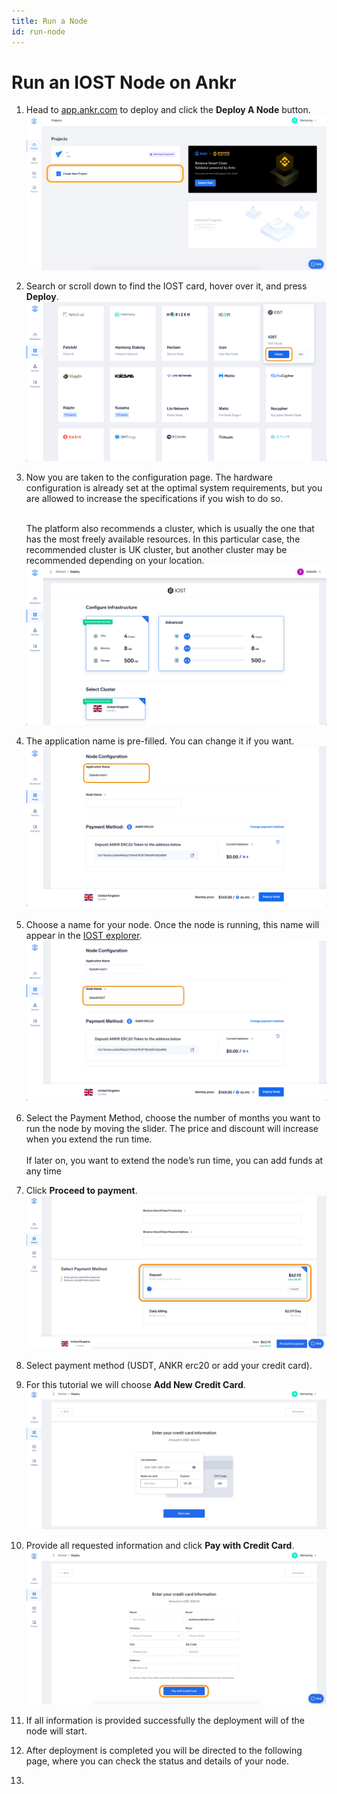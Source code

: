 ```yaml
---
title: Run a Node
id: run-node
---
```


# Run an IOST Node on Ankr

1. Head to [app.ankr.com](https://app.ankr.com/) to deploy and click the **Deploy A Node** button.
   ![Create a project](../../../../static/img/nodes/create-new-project.png)
2. Search or scroll down to find the IOST card, hover over it, and press **Deploy**.
   ![Click the deploy button](../../../../static/img/nodes/iost-deploy.png)
3. Now you are taken to the configuration page. The hardware configuration is already set at the optimal system requirements, but you are allowed to increase the specifications if you wish to do so.<br /><br />
   
   The platform also recommends a cluster, which is usually the one that has the most freely available resources. In this particular case, the recommended cluster is UK cluster, but another cluster may be recommended depending on your location.
   ![Choose cluster](../../../../static/img/nodes/iost-choose-cluster.png)
4. The application name is pre-filled. You can change it if you want. 
   ![Name app](../../../../static/img/nodes/iost-app-name.png)
5. Choose a name for your node. Once the node is running, this name will appear in the [IOST explorer](https://www.iostabc.com/).
   ![Name node](../../../../static/img/nodes/iost-node-name.png)
6. Select the Payment Method, choose the number of months you want to run the node by moving the slider. The price and discount will increase when you extend the run time.<br /><br />
   If later on, you want to extend the node’s run time, you can add funds at any time
7. Click **Proceed to payment**.
   ![Proceed to payment](../../../../static/img/nodes/proceed-to-payment.png)
8. Select payment method (USDT, ANKR erc20 or add your credit card).
9. For this tutorial we will choose **Add New Credit Card**.
   ![Add card](../../../../static/img/nodes/add-card.png)  
10. Provide all requested information and click **Pay with Credit Card**.
   ![Pay with card](../../../../static/img/nodes/pay-with-card.png)
11. If all information is provided successfully the deployment will of the node will start.
12. After deployment is completed you will be directed to the following page, where you can check the status and details of your node.
13. 
